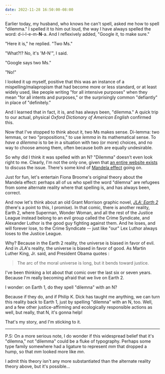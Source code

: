 ```yaml
---
date: 2022-11-28 16:50:00-08:00
---
```


Earlier today, my husband, who knows he can't spell, asked me how to spell "dilemma." I spelled it to him out loud, the way I have always spelled the word: d-i-l-e-m-**N**-a. And I reflexively added, "Google it, to make sure."

"Here it is," he replied. "Two Ms."

"What?!? No, it's 'M-N'", I said.

"Google says two Ms."

"No!" 

I looked it up myself, positive that this was an instance of a mispelling/malapropism that had become more or less standard, or at least widely used, like people writing "for all intensive purposes" when they mean "for all intents and purposes," or the surprisingly common "defiantly" in place of "definitely."

And I learned that in fact, it is, and has always been, "dilemma." A quick trip to our actual, physical *Oxford Dictionary of American English* confirmed this. 

Now that I've stopped to think about it, two Ms makes sense. Di-lemma: two lemmas, or two "propositions," to use *lemma* in its mathematical sense.  To *have a dilemma* is to be in a situation with two (or more) choices, and no way to choose among them, often because both are equally undesirable.

So why did I think it was spelled with an N? "Dilemma" doesn't even look right to me. Clearly, I'm not the only one, given that [an entire website exists](https://www.dilemna.info/index.php) to discuss the issue. There's some kind of [Mandela effect](https://en.wikipedia.org/wiki/False_memory#Mandela_Effect) going on.

Just for fun, let's entertain Fiona Broome's original theory about the Mandela effect: perhaps all of us who spell the word "dilemna" are refugees from some alternate reality where that spelling is, and has always been, correct.

And now let's think about an old Grant Morrison graphic novel, [*JLA: Earth 2*](https://en.wikipedia.org/wiki/JLA:_Earth_2) (there's a point to this, I promise). In that comic, there is another reality, Earth 2, where Superman, Wonder Woman, and all the rest of the Justice League instead belong to an evil group called the Crime Syndicate, and Alexander Luthor is the good guy fighting against them. And he loses, and will forever lose, to the Crime Syndicate -- just like "our" Lex Luthor always loses to the Justice League.

Why? Because in the Earth 2 reality, the universe is biased in favor of evil. And in JLA's reality, the universe is biased in favor of good. As Martin Luther King, Jr. said, and President Obama quotes : 

> The arc of the moral universe is long, but it bends toward justice.

I've been thinking a lot about that comic over the last six or seven years. Because I'm really becoming afraid that we live on Earth 2.

I wonder: on Earth 1, do they spell "dilemna" with an N?

Because if they do, and if Philip K. Dick has taught me anything, we can turn this reality back to Earth 1, just by spelling "dilemna" with an N, too. Well, and a few other justice-affirming and ecologically responsible actions as well, but really, that N, it's gonna help!

That's my story, and I'm sticking to it. 

- - -

P.S: On a more serious note, I do wonder if this widespread belief that it's "dilemna," not "dilemma" could be a fluke of typography. Perhaps some type family somewhere had a ligature to represent *mm* that dropped a hump, so that *mm* looked more like *mn*. 

I admit this theory isn't any more substantiated than the alternate reality theory above, but it's possible...
